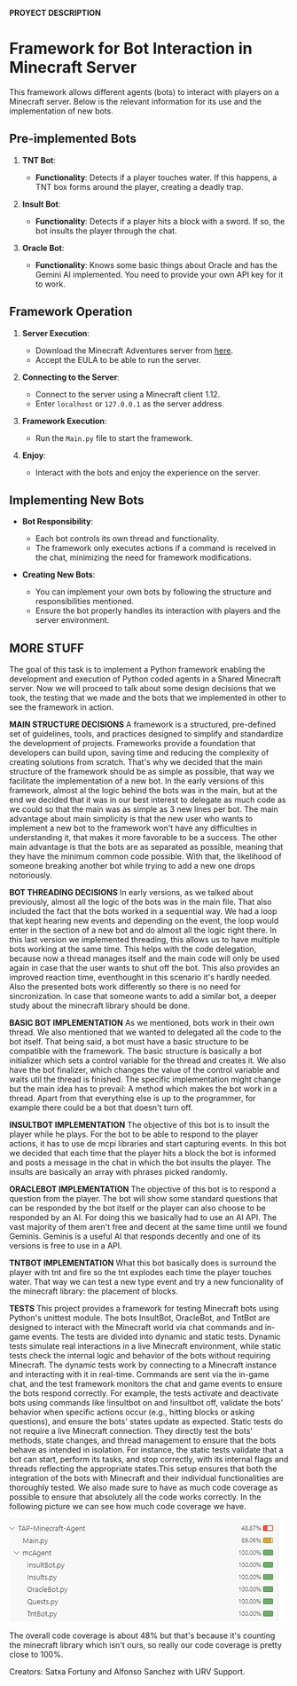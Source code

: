 __PROYECT DESCRIPTION__
# Framework for Bot Interaction in Minecraft Server

This framework allows different agents (bots) to interact with players on a Minecraft server. Below is the relevant information for its use and the implementation of new bots.

## Pre-implemented Bots

1. **TNT Bot**:
   - **Functionality**: Detects if a player touches water. If this happens, a TNT box forms around the player, creating a deadly trap.

2. **Insult Bot**:
   - **Functionality**: Detects if a player hits a block with a sword. If so, the bot insults the player through the chat.

3. **Oracle Bot**:
   - **Functionality**: Knows some basic things about Oracle and has the Gemini AI implemented. You need to provide your own API key for it to work.

## Framework Operation

1. **Server Execution**:
   - Download the Minecraft Adventures server from [here](https://github.com/AdventuresInMinecraft/AdventuresInMinecraft-Linux).
   - Accept the EULA to be able to run the server.

2. **Connecting to the Server**:
   - Connect to the server using a Minecraft client 1.12.
   - Enter `localhost` or `127.0.0.1` as the server address.

3. **Framework Execution**:
   - Run the `Main.py` file to start the framework.

4. **Enjoy**:
   - Interact with the bots and enjoy the experience on the server.

## Implementing New Bots

- **Bot Responsibility**:
  - Each bot controls its own thread and functionality.
  - The framework only executes actions if a command is received in the chat, minimizing the need for framework modifications.

- **Creating New Bots**:
  - You can implement your own bots by following the structure and responsibilities mentioned.
  - Ensure the bot properly handles its interaction with players and the server environment.

## MORE STUFF

The goal of this task is to implement a Python framework enabling the development and execution of Python coded agents in a Shared Minecraft server. Now we will proceed to talk about some design decisions that we took, the testing that we made
and the bots that we implemented in other to see the framework in action.

**MAIN STRUCTURE DECISIONS**
A framework is a structured, pre-defined set of guidelines, tools, and practices designed to simplify and standardize the development of projects. Frameworks provide a foundation that developers can build upon, saving time and reducing 
the complexity of creating solutions from scratch. That's why we decided that the main structure of the framework should be as simple as possible, that way we facilitate the implementation of a new bot.
In the early versions of this framework, almost al the logic behind the bots was in the main, but at the end we decided that it was in our best interest to delegate as much code as we could so that the main was as simple as 3 new lines per bot.
The main advantage about main simplicity is that the new user who wants to implement a new bot to the framework won't have any difficulties in understanding it, that makes it more favorable to be a success. The other main advantage is that
the bots are as separated as possible, meaning that they have the minimum common code possible. With that, the likelihood of someone breaking another bot while trying to add a new one drops notoriously.

**BOT THREADING DECISIONS**
In early versions, as we talked about previously, almost all the logic of the bots was in the main file. That also included the fact that the bots worked in a sequential way. We had a loop that kept hearing new events and depending on the event,
the loop would enter in the section of a new bot and do almost all the logic right there. In this last version we implemented threading, this allows us to have multiple bots working at the same time. This helps with the code delegation, because 
now a thread manages itself and the main code will only be used again in case that the user wants to shut off the bot. This also provides an improved reaction time, eventhought in this scenario it's hardly needed. Also the presented bots work
differently so there is no need for sincronization. In case that someone wants to add a similar bot, a deeper study about the minecraft library should be done.

**BASIC BOT IMPLEMENTATION**
As we mentioned, bots work in their own thread. We also mentioned that we wanted to delegated all the code to the bot itself. That being said, a bot must have a basic structure to be compatible with the framework. The basic structure is basically
a bot initializer which sets a control variable for the thread and creates it. We also have the bot finalizer, which changes the value of the control variable and waits util the thread is finished. The specific implementation might change but
the main idea has to prevail: A method which makes the bot work in a thread. Apart from that everything else is up to the programmer, for example there could be a bot that doesn't turn off.

**INSULTBOT IMPLEMENTATION**
The objective of this bot is to insult the player while he plays. For the bot to be able to respond to the player actions, it has to use de mcpi libraries and start capturing events. In this bot we decided that each time that the player hits a
block the bot is informed and posts a message in the chat in which the bot insults the player. The insults are basically an array with phrases picked randomly.

**ORACLEBOT IMPLEMENTATION**
The objective of this bot is to respond a question from the player. The bot will show some standard questions that can be responded by the bot itself or the player can also choose to be responded by an AI. For doing this we basically had to
use an AI API. The vast majority of them aren't free and decent at the same time until we found Geminis. Geminis is a useful AI that responds decently and one of its versions is free to use in a API.

**TNTBOT IMPLEMENTATION**
What this bot basically does is surround the player with tnt and fire so the tnt explodes each time the player touches water. That way we can test a new type event and try a new funcionality of the minecraft library: the placement of blocks.

**TESTS**
This project provides a framework for testing Minecraft bots using Python's unittest module. The bots InsultBot, OracleBot, and TntBot are designed to interact with the Minecraft world via chat commands and in-game events.  The tests are divided
into dynamic and static tests. Dynamic tests simulate real interactions in a live Minecraft environment, while static tests check the internal logic and behavior of the bots without requiring Minecraft. The dynamic tests work by connecting to a 
Minecraft instance and interacting with it in real-time. Commands are sent via the in-game chat, and the test framework monitors the chat and game events to ensure the bots respond correctly. 
For example, the tests activate and deactivate bots using commands like !insultbot on and !insultbot off, validate the bots' behavior when specific actions occur (e.g., hitting blocks or asking questions), and ensure the bots' states update as 
expected. Static tests do not require a live Minecraft connection. They directly test the bots' methods, state changes, and thread management to ensure that the bots behave as intended in isolation. For instance, the static tests validate that 
a bot  can start, perform its tasks, and stop correctly, with its internal flags and threads reflecting the appropriate states.This setup ensures that both the integration of the bots with Minecraft and their individual functionalities are 
thoroughly tested. We also made sure to have as much code coverage as possible to ensure that absolutely all the code works correctly. In the following picture we can see how much code coverage we have.

![Code Coverage](CodeCoverage.jpg)

The overall code coverage is about 48% but that's because it's counting the minecraft library which isn't ours, so really our code coverage is pretty close to 100%.

Creators: Satxa Fortuny and Alfonso Sanchez with URV Support. 
